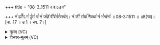 +++
title = "08-3_1511 न ह्यऽङ्ग"

+++
न꣢ ह्य꣣꣬ꣳ꣣ऽ.ग꣢ पु꣣रा꣢ च꣣ न꣢ ज꣣ज्ञे꣢ वी꣣र꣡त꣢र꣣स्त्व꣣त्। न꣡ की꣢ रा꣣या꣢꣫ नैवथा꣣ न꣢ भ꣣न्द꣡ना꣢ ॥ 08-3:1511 ॥ ॥8(चा)॥ [धा. 17 । उ 1 । स्व. 7।]

<details><summary>मूलम् (VC)</summary>

न꣢ ह्या꣣꣬ꣳ३꣱ग꣢ पु꣣रा꣢ च꣣ न꣢ ज꣣ज्ञे꣢ वी꣣र꣡त꣢र꣣स्त्व꣢त् । न꣡ की꣢ रा꣣या꣢꣫ नैवथा꣣ न꣢ भ꣣न्द꣡ना꣢ ॥१५११॥
</details>

<details><summary>विस्वर-मूलम् (VC)</summary>

न ह्याꣳ३ग पुरा च न जज्ञे वीरतरस्त्वत् । न की राया नैवथा न भन्दना ॥१५११॥
</details>